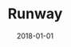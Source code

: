 ---
title: "Runway"
path: "/runway"
date: '2018-01-01'
url: "https://runwayml.com/"
code: ""
more: ""
year: "2018"
category: 'Machine Learning Tool'
description: "Runway is a desktop application for Mac, Windows, and Linux that enables users to easily run, build and train
machine learning models using a simple visual interface with or without writing code."
thumbnail: "thumbnail.jpg"
type: "main"
---